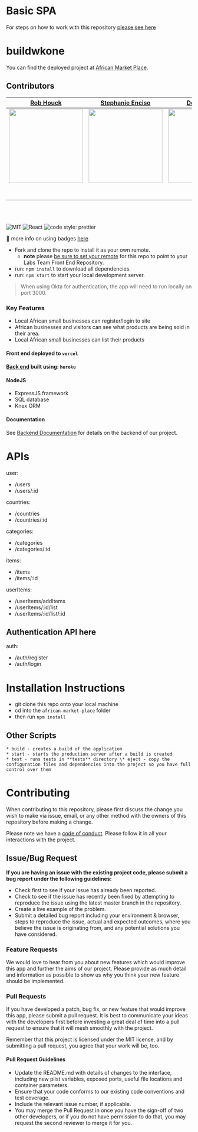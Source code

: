 # Basic SPA

For steps on how to work with this repository [please see here](https://docs.labs.lambdaschool.com/labs-spa-starter/)

# buildwkone

You can find the deployed project at [African Market Place](https://front-end-one-nu.vercel.app/#menu).

## Contributors

|                                                        [Rob Houck](https://www.linkedin.com/in/robbhouck/)                                                        |                                                                                  [Stephanie Enciso](https://www.linkedin.com/in/stephanieenciso/)                                                                                   |                                                                                  [Devon Brady](https://www.linkedin.com/in/devon-brady-26bbaa148/)                                                                                  |                                                          [Mona](https://github.com/)                                                          |                                                                                    [Isaac Pak](https://www.linkedin.com/in/isaac-pak-78b72687/)                                                                                     |
| :---------------------------------------------------------------------------------------------------------------------------------------------------------------: | :---------------------------------------------------------------------------------------------------------------------------------------------------------------------------------------------------------------------------------: | :---------------------------------------------------------------------------------------------------------------------------------------------------------------------------------------------------------------------------------: | :-------------------------------------------------------------------------------------------------------------------------------------------: | :---------------------------------------------------------------------------------------------------------------------------------------------------------------------------------------------------------------------------------: |
| [<img src="https://avatars.githubusercontent.com/u/57123769?s=400&u=0f465071104a36d41a96fcf7149c98f1219b4847&v=4" width = "200" />](https://github.com/rbhouck32) | [<img src="https://media-exp1.licdn.com/dms/image/C4E03AQHDayFlZOzjqg/profile-displayphoto-shrink_400_400/0/1605632211774?e=1618444800&v=beta&t=uStT0oGhfj3D9hqzaDbwLT2FOvgSbWO_bPlsl80pRpU" width = "200" />](https://github.com/) | [<img src="https://media-exp1.licdn.com/dms/image/C4E03AQGLgE1cBGcvtg/profile-displayphoto-shrink_400_400/0/1603214548419?e=1618444800&v=beta&t=N6Vp03a1dKeeDGYAqXpTUy1PTWV5zzsRFievaRIysF4" width = "200" />](https://github.com/) | [<img src="https://www.dalesjewelers.com/wp-content/uploads/2018/10/placeholder-silhouette-female.png" width = "200" />](https://github.com/) | [<img src="https://media-exp1.licdn.com/dms/image/C4D03AQHEMEd21bW1CQ/profile-displayphoto-shrink_400_400/0/1606151035662?e=1618444800&v=beta&t=xcZdZpmXL-3QFjC_CkRDCjPSN5oSDNwxlM-Vz_0OY6w" width = "200" />](https://github.com/) |
|                                           [<img src="https://github.com/favicon.ico" width="15"> ](https://github.com/)                                           |                                                                       [<img src="https://github.com/favicon.ico" width="15"> ](https://github.com/honda0306)                                                                        |                                                                      [<img src="https://github.com/favicon.ico" width="15"> ](https://github.com/Mister-Corn)                                                                       |                          [<img src="https://github.com/favicon.ico" width="15"> ](https://github.com/NandoTheessen)                           |                                                                       [<img src="https://github.com/favicon.ico" width="15"> ](https://github.com/wvandolah)                                                                        |
|                           [ <img src="https://static.licdn.com/sc/h/al2o9zrvru7aqj8e1x2rzsrca" width="15"> ](https://www.linkedin.com/)                           |                                                            [ <img src="https://static.licdn.com/sc/h/al2o9zrvru7aqj8e1x2rzsrca" width="15"> ](https://www.linkedin.com/)                                                            |                                                            [ <img src="https://static.licdn.com/sc/h/al2o9zrvru7aqj8e1x2rzsrca" width="15"> ](https://www.linkedin.com/)                                                            |                 [ <img src="https://static.licdn.com/sc/h/al2o9zrvru7aqj8e1x2rzsrca" width="15"> ](https://www.linkedin.com/)                 |                                                            [ <img src="https://static.licdn.com/sc/h/al2o9zrvru7aqj8e1x2rzsrca" width="15"> ](https://www.linkedin.com/)                                                            |

<br>
<br>

![MIT](https://img.shields.io/packagist/l/doctrine/orm.svg)
![React](https://img.shields.io/badge/react-v16.7.0--alpha.2-blue.svg)
![code style: prettier](https://img.shields.io/badge/code_style-prettier-ff69b4.svg?style=flat-square)

🚫 more info on using badges [here](https://github.com/badges/shields)

- Fork and clone the repo to install it as your own remote.
  - **note** please [be sure to set your remote](https://help.github.jp/enterprise/2.11/user/articles/changing-a-remote-s-url/) for this repo to point to your Labs Team Front End Repository.
- run: `npm install` to download all dependencies.
- run: `npm start` to start your local development server.

> When using Okta for authentication, the app will need to run locally on port 3000.

### Key Features

- Local African small businesses can register/login to site
- African businesses and visitors can see what products are being sold in their area.
- Local African small businesses can list their products

#### Front end deployed to `vercel`

#### [Back end](https://github.com/AfricanMarketPlace-TeamSimba/backend) built using: `heroku`

#### NodeJS

- ExpressJS framework
- SQL database
- Knex ORM

#### Documentation

See [Backend Documentation](https://app.swaggerhub.com/apis-docs/rbhouck32/African-MarketPlace/1.0.0#/) for details on the backend of our project.

# APIs

user:

- /users
- /users/:id

countries:

- /countries
- /countries/:id

categories:

- /categories
- /categories/:id

items:

- /items
- /items/:id

userItems:

- /userItems/addItems
- /userItems/:id/list
- /userItems/:id/list/:id

## Authentication API here

auth:

- /auth/register
- /auth/login

# Installation Instructions

- git clone this repo onto your local machine
- cd into the `african-market-place` folder
- then run `npm install`

## Other Scripts

    * build - creates a build of the application
    * start - starts the production server after a build is created
    * test - runs tests in **tests** directory \* eject - copy the configuration files and dependencies into the project so you have full control over them

# Contributing

When contributing to this repository, please first discuss the change you wish to make via issue, email, or any other method with the owners of this repository before making a change.

Please note we have a [code of conduct](./CODE_OF_CONDUCT.md). Please follow it in all your interactions with the project.

## Issue/Bug Request

**If you are having an issue with the existing project code, please submit a bug report under the following guidelines:**

- Check first to see if your issue has already been reported.
- Check to see if the issue has recently been fixed by attempting to reproduce the issue using the latest master branch in the repository.
- Create a live example of the problem.
- Submit a detailed bug report including your environment & browser, steps to reproduce the issue, actual and expected outcomes, where you believe the issue is originating from, and any potential solutions you have considered.

### Feature Requests

We would love to hear from you about new features which would improve this app and further the aims of our project. Please provide as much detail and information as possible to show us why you think your new feature should be implemented.

### Pull Requests

If you have developed a patch, bug fix, or new feature that would improve this app, please submit a pull request. It is best to communicate your ideas with the developers first before investing a great deal of time into a pull request to ensure that it will mesh smoothly with the project.

Remember that this project is licensed under the MIT license, and by submitting a pull request, you agree that your work will be, too.

#### Pull Request Guidelines

- Update the README.md with details of changes to the interface, including new plist variables, exposed ports, useful file locations and container parameters.
- Ensure that your code conforms to our existing code conventions and test coverage.
- Include the relevant issue number, if applicable.
- You may merge the Pull Request in once you have the sign-off of two other developers, or if you do not have permission to do that, you may request the second reviewer to merge it for you.
